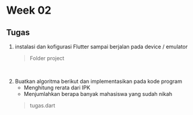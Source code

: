 # Week 02

## Tugas

1. instalasi dan kofigurasi Flutter sampai berjalan pada device / emulator
    > Folder project
  
  </br>

2. Buatkan algoritma berikut dan implementasikan pada kode program
   - Menghitung rerata dari IPK
   - Menjumlahkan berapa banyak mahasiswa yang sudah nikah
    > tugas.dart
